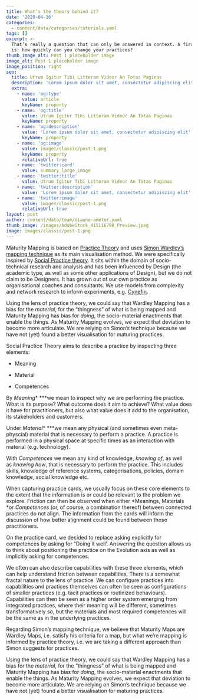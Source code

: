 ```yaml
---
title: What’s the theory behind it?
date: '2020-04-16'
categories:
  - content/data/categories/tutorials.yaml
tags: []
excerpt: >-
  That’s really a question that can only be answered in context. A first factor
  is: how quickly can you change your practices?
thumb_image_alt: Post 1 placeholder image
image_alt: Post 1 placeholder image
image_position: right
seo:
  title: Utrum Igitur Tibi Litteram Videor An Totas Paginas
  description: 'Lorem ipsum dolor sit amet, consectetur adipiscing elit'
  extra:
    - name: 'og:type'
      value: article
      keyName: property
    - name: 'og:title'
      value: Utrum Igitur Tibi Litteram Videor An Totas Paginas
      keyName: property
    - name: 'og:description'
      value: 'Lorem ipsum dolor sit amet, consectetur adipiscing elit'
      keyName: property
    - name: 'og:image'
      value: images/classic/post-1.png
      keyName: property
      relativeUrl: true
    - name: 'twitter:card'
      value: summary_large_image
    - name: 'twitter:title'
      value: Utrum Igitur Tibi Litteram Videor An Totas Paginas
    - name: 'twitter:description'
      value: 'Lorem ipsum dolor sit amet, consectetur adipiscing elit'
    - name: 'twitter:image'
      value: images/classic/post-1.png
      relativeUrl: true
layout: post
author: content/data/team/dianne-ameter.yaml
thumb_image: /images/AdobeStock_415116798_Preview.jpeg
image: images/classic/post-1.png
---
```

Maturity Mapping is based on [Practice Theory](https://en.wikipedia.org/wiki/Practice_theory) and uses [Simon Wardley’s mapping technique](https://blog.gardeviance.org/2016/07/what-makes-map.html) as its main visualisation method. We were specifically inspired by [Social Practice theory](https://www.research.lancs.ac.uk/portal/en/publications/the-dynamics-of-social-practice-everyday-life-and-how-it-changes\(6ba37d6d-5a7a-4f02-b7b1-e734ab36ff0c\)/export.html). It sits within the domain of socio-technical research and analysis and has been influenced by Design (the academic type, as well as some other applications of Design), but we do not claim to be Designers. It has grown out of our own practice as organisational coaches and consultants. We use models from complexity and network research to inform experiments, e.g. [Cynefin](https://cynefin.io/index.php/Main_Page).

Using the lens of practice theory, we could say that Wardley Mapping has a bias for the *material*, for the “thingness” of what is being mapped and Maturity Mapping has bias for *doing*, the socio-material enactments that enable the things. As Maturity Mapping evolves, we expect that deviation to become more articulate. We are relying on Simon’s technique because we have not (yet) found a better visualisation for maturing practices.

Social Practice Theory aims to describe a practice by inspecting three elements:

*   Meaning

*   Material

*   Competences

By *Meaning*\* \*\*\*we mean to inspect why we are performing the practice. What is its purpose? What outcome does it aim to achieve? What value does it have for practitioners, but also what value does it add to the organisation, its stakeholders and customers. 

Under *Material*\* \*\*\*we mean any physical (and sometimes even meta-physcial) material that is necessary to perform a practice. A practice is performed in a physical space at specific times as an interaction with material (e.g. technology). 

With *Competences* we mean any kind of knowledge, *knowing of*, as well as *knowing how*, that is necessary to perform the practice. This includes skills, knowledge of reference systems, categorisations, policies, domain knowledge, social knowledge etc. 

When capturing practice cards, we usually focus on these core elements to the extent that the information is or could be relevant to the problem we explore. Friction can then be observed when either \*Meanings, Materials \*or *Competences* (or, of course, a combination thereof) between connected practices do not align. The information from the cards will inform the discussion of how better alignment could be found between those practitioners.   

On the practice card, we decided to replace asking explicitly for competences by asking for “Doing it well’. Answering the question allows us to think about positioning the practice on the Evolution axis as well as implicitly asking for competences. 

We often can also describe capabilities with these three elements, which can help understand friction between capabilities. There is a somewhat fractal nature to the lens of practice. We can configure practices into capabilities and practices themselves can often be seen as configurations of smaller practices (e.g. tacit practices or routinized behaviours). Capabilities can then be seen as a higher order system emerging from integrated practices, where their meaning will be different, sometimes transformatively so, but the materials and most required competences will be the same as in the underlying practices. 

Regarding Simon’s mapping technique, we believe that Maturity Maps are Wardley Maps, i.e. satisfy his criteria for a map, but what we’re mapping is informed by practice theory, i.e. we are taking a different approach than Simon suggests for practices. 

Using the lens of practice theory, we could say that Wardley Mapping has a bias for the *material*, for the “thingness” of what is being mapped and Maturity Mapping has bias for *doing*, the socio-material enactments that enable the things. As Maturity Mapping evolves, we expect that deviation to become more articulate. We are relying on Simon’s technique because we have not (yet) found a better visualisation for maturing practices.
